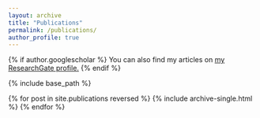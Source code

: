 ```yaml
---
layout: archive
title: "Publications"
permalink: /publications/
author_profile: true
---
```


{% if author.googlescholar %}
  You can also find my articles on <u><a href="{{author.researchgate}}">my ResearchGate profile</a>.</u>
{% endif %}

{% include base_path %}

{% for post in site.publications reversed %}
  {% include archive-single.html %}
{% endfor %}
